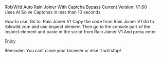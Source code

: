 RblxWild Auto Rain Joiner With Captcha Bypass
Current Version: V1.00
Uses AI Solve Captchas in less than 10 seconds


How to use:
Go to: Rain Joiner V1
Copy the code from Rain Joiner V1
Go to rblxwild.com and use inspect element
Then go to the console part of the inspect element and paste in the script from Rain Joiner V1
And press enter

Enjoy

Reminder: You cant close your browser or else it will stop!
